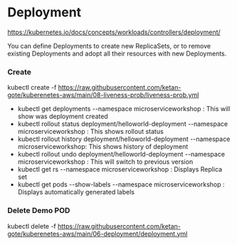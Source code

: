 # Deployment 

https://kubernetes.io/docs/concepts/workloads/controllers/deployment/

You can define Deployments to create new ReplicaSets, or to remove existing Deployments and adopt all their resources with new Deployments.

### Create 
kubectl create -f https://raw.githubusercontent.com/ketan-gote/kuberenetes-aws/main/08-liveness-prob/liveness-prob.yml

- kubectl get deployments --namespace microserviceworkshop : This will show was deployment created
- kubectl rollout status deployment/helloworld-deployment --namespace microserviceworkshop : This shows rollout status
- kubectl rollout history deployment/helloworld-deployment --namespace microserviceworkshop: This shows history of deployment
- kubectl rollout undo deployment/helloworld-deployment  --namespace microserviceworkshop : This will switch to previous version
- kubectl get rs  --namespace microserviceworkshop : Displays Replica set 
- kubectl get pods --show-labels --namespace microserviceworkshop : Displays automatically generated labels

### Delete Demo POD
kubectl delete -f https://raw.githubusercontent.com/ketan-gote/kuberenetes-aws/main/06-deployment/deployment.yml





